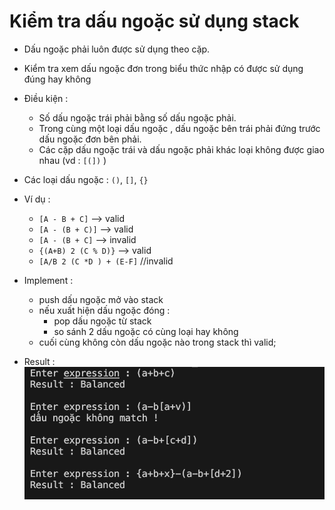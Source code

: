 # Kiểm tra dấu ngoặc sử dụng stack
- Dấu ngoặc phải luôn được sử dụng theo cặp.
- Kiểm tra xem dấu ngoặc đơn trong biểu thức nhập có được sử dụng đúng hay không
- Điều kiện :
    + Số dấu ngoặc trái phải bằng số dấu ngoặc phải.
    + Trong cùng một loại dấu ngoặc , dấu ngoặc bên trái phải đứng trước dấu ngoặc đơn bên phải.
    + Các cặp dấu ngoặc trái và dấu ngoặc phải khác loại không được giao nhau (vd : `[(])` )

- Các loại dấu ngoặc : `()`, `[]`, `{}`

- Ví dụ :
    + `[A - B + C]` --> valid
    + `[A - (B + C)]` --> valid
    + `[A - (B + C]` --> invalid
    + `{(A+B) 2 (C % D)}` --> valid
    + `[A/B 2 (C *D ) + (E-F]` //invalid

- Implement :
    + push dấu ngoặc mở vào stack
    + nếu xuất hiện dấu ngoặc đóng :
        + pop dấu ngoặc từ stack
        + so sánh 2 dấu ngoặc có cùng loại hay không
    + cuối cùng không còn dấu ngoặc nào trong stack thì valid;

- Result :
    ![result](./img/result.png)
